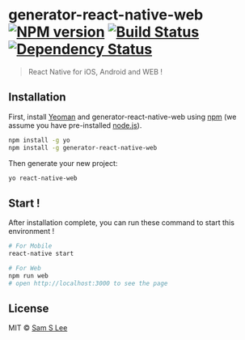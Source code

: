 # generator-react-native-web [![NPM version][npm-image]][npm-url] [![Build Status][travis-image]][travis-url] [![Dependency Status][daviddm-image]][daviddm-url]
> React Native for iOS, Android and WEB ! 

## Installation

First, install [Yeoman](http://yeoman.io) and generator-react-native-web using [npm](https://www.npmjs.com/) (we assume you have pre-installed [node.js](https://nodejs.org/)).

```bash
npm install -g yo
npm install -g generator-react-native-web
```

Then generate your new project:

```bash
yo react-native-web
```



## Start !

After installation complete, you can run these command to start this environment !

```bash
# For Mobile
react-native start

# For Web
npm run web
# open http://localhost:3000 to see the page
```



## License

MIT © [Sam S Lee]()


[npm-image]: https://badge.fury.io/js/generator-react-native-web.svg
[npm-url]: https://npmjs.org/package/generator-react-native-web
[travis-image]: https://travis-ci.org/leeabc/generator-react-native-web.svg?branch=master
[travis-url]: https://travis-ci.org/leeabc/generator-react-native-web
[daviddm-image]: https://david-dm.org/leeabc/generator-react-native-web.svg?theme=shields.io
[daviddm-url]: https://david-dm.org/leeabc/generator-react-native-web

